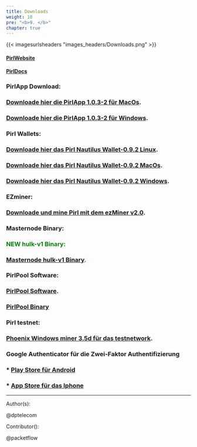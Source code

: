 ```yaml
---
title: Downloads
weight: 10
pre: "<b>9. </b>"
chapter: true
---
```


{{< imagesurlsheaders "images_headers/Downloads.png" >}}



#### [PirlWebsite](https://pirl.io/en/ "PirlWebsite")


#### [PirlDocs](https://docs.pirl.io/en/ "PirlDocs")


### PirlApp Download:


### [Downloade hier die PirlApp 1.0.3-2 für MacOs](https://pirl.live/ipfs/QmWytz95fF2P3ggn114X2oHzAaV5YbeSvMp9JNpkNbC924 "PirlApp für MacOs").

### [Downloade hier die PirlApp 1.0.3-2 für Windows](https://pirl.live/ipfs/QmVGhBHrwqjMC9G2VTAGpdpGxrYdoSKhNTU7Yxp8PyJcKD "PirlApp für Windows").


### Pirl Wallets:


### [Downloade hier das Pirl Nautilus Wallet-0.9.2 Linux](https://github.com/pirl/nautilus/releases/download/0.9.2/Pirl-Nautilus-Wallet-linux64-0-9-2.deb "Downloade hier das Pirl Nautilus Wallet-0.9.2 Linux").


### [Downloade hier das Pirl Nautilus Wallet-0.9.2 MacOs](https://github.com/pirl/nautilus/releases/download/0.9.2/Pirl-Nautilus-Wallet-0.9.2-mac.zip "Downloade hier das Pirl Nautilus Wallet-0.9.2 MacOs").


### [Downloade hier das Pirl Nautilus Wallet-0.9.2 Windows](https://github.com/pirl/nautilus/releases/download/0.9.2/Pirl-Nautilus-Wallet-0.9.2-win.zip "Downloade hier das Pirl Nautilus Wallet-0.9.2 Windows").


### EZminer:

### [Downloade und mine Pirl mit dem ezMiner v2.0](https://pirl.io/blog/ezminer-v2/ "Download and mine Pirl with ezMiner v2.0").


### Masternode Binary:


### <span style="color:green">NEW hulk-v1 Binary:</span>


###  <span style="color:red">[Masternode hulk-v1 Binary](https://git.pirl.io/community/pirl/tags/pirl-linux-amd64-hulk-1_8_2 "Masternode hulk-v1 Binary").</span>


### PirlPool Software:


### [PirlPool Software](https://github.com/sammy007/open-ethereum-pool "PirlPool Software").


### [PirlPool Binary](https://git.pirl.io/community/pirl/tags/pirl-linux-amd64-hulk-1_8_2 "PirlPool Binary")


### Pirl testnet:


### [Phoenix Windows miner 3.5d für das testnetwork](/development/core/testnetwork/miner/PhoenixMiner_Pirl_testnetwork.zip "Phoenix Windows miner 3.5d für das testnet").


### Google Authenticator für die Zwei-Faktor Authentifizierung
### * [Play Store für Android](https://play.google.com/store/apps/details?id=com.google.android.apps.authenticator2)  
### * [App Store für das Iphone](https://itunes.apple.com/us/app/google-authenticator/id388497605?mt=8)  


---
Author(s):

@dptelecom

Contributor():

@packetflow

